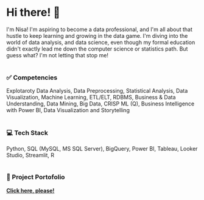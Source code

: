 # Hi there! 👋
I'm Nisa! I'm aspiring to become a data professional, and I'm all about that hustle to keep learning and growing in the data game. I'm diving into the world of data analysis, and data science, even though my formal education didn't exactly lead me down the computer science or statistics path. But guess what? I'm not letting that stop me! <br>
<br>

### ✅ Competencies
Explotaroty Data Analysis, Data Preprocessing, Statistical Analysis, Data Visualization, Machine Learning, ETL/ELT, RDBMS, Business & Data Understanding, Data Mining, Big Data, CRISP ML (Q), Business Intelligence with Power BI, Data Visualization and Storytelling <br>
<br>

### 💻 Tech Stack
Python, SQL (MySQL, MS SQL Server), BigQuery, Power BI, Tableau, Looker Studio, Streamlit, R <br>
<br>

### 📂 Project Portofolio
[**Click here, please!**]()
